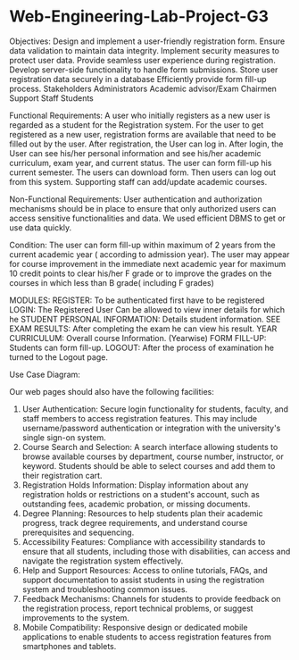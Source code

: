 # Web-Engineering-Lab-Project-G3

Objectives:
 Design and implement a user-friendly registration form.
  Ensure data validation to maintain data integrity.
 Implement security measures to protect user data.
 Provide seamless user experience during registration.
 Develop server-side functionality to handle form submissions.
Store user registration data securely in a database
Efficiently provide form fill-up process.
Stakeholders
Administrators
Academic advisor/Exam Chairmen
Support Staff
Students

Functional Requirements:
A user who initially registers as a new user is regarded as a student for the Registration system.
For the user to get registered as a new user, registration forms are available that need to be filled out by the user.
After registration, the User can log in. 
After login, the User can see his/her personal information and see his/her academic curriculum, exam year, and current status.
The user can form fill-up his current semester.
The users can download form.
Then users can log out from this system.
Supporting staff can add/update academic courses.

Non-Functional Requirements:
User authentication and authorization mechanisms should be in place to ensure that only authorized users can access sensitive functionalities and data.
We used efficient DBMS to get or use data quickly.





Condition:
The user can form fill-up within maximum of 2 years from the current academic year    ( according to admission year).
The user may appear for course improvement in the immediate next academic year for maximum 10 credit points to clear his/her F grade or to improve the grades on the courses in which less than B grade( including F grades)



 MODULES:
REGISTER: To be authenticated first have to be registered
LOGIN: The Registered User Can be allowed to view inner details for which he
STUDENT PERSONAL INFORMATION: Details student information.
SEE EXAM RESULTS: After completing the exam he can view his result.
YEAR CURRICULUM: Overall course Information. (Yearwise)
FORM FILL-UP: Students can form fill-up.
LOGOUT: After the process of examination he turned to the Logout page.









Use Case Diagram:


Our web pages should also have the following facilities:
1. User Authentication: Secure login functionality for students, faculty, and staff members to access registration features. This may include username/password authentication or integration with the university's single sign-on system.
2.  Course Search and Selection: A search interface allowing students to browse available courses by department, course number, instructor, or keyword. Students should be able to select courses and add them to their registration cart.
3.  Registration Holds Information: Display information about any registration holds or restrictions on a student's account, such as outstanding fees, academic probation, or missing documents.
4.  Degree Planning: Resources to help students plan their academic progress, track degree requirements, and understand course prerequisites and sequencing.
5.  Accessibility Features: Compliance with accessibility standards to ensure that all students, including those with disabilities, can access and navigate the registration system effectively.
6.  Help and Support Resources: Access to online tutorials, FAQs, and support documentation to assist students in using the registration system and troubleshooting common issues.
7.  Feedback Mechanisms: Channels for students to provide feedback on the registration process, report technical problems, or suggest improvements to the system.
8.  Mobile Compatibility: Responsive design or dedicated mobile applications to enable students to access registration features from smartphones and tablets.


